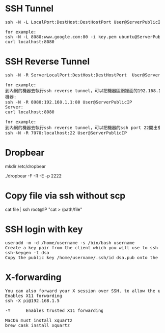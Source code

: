 # SSH Tunnel

<pre>
ssh -N -L LocalPort:DestHost:DestHostPort User@ServerPublicIP

for example:
ssh -N -L 8080:www.google.com:80 -i key.pem ubuntu@ServerPublicIP
curl localhost:8080
</pre>

# SSH Reverse Tunnel

<pre>
ssh -N -R ServerLocalPort:DestHost:DestHostPort  User@ServerPublicIP

for example:
到內網的機器去執行ssh reverse tunnel，可以把機器區網裡面的192.168.1.1:80開出來，然後就可以去Server連8080
機器:
ssh -N -R 8080:192.168.1.1:80 User@ServerPublicIP
Server:
curl localhost:8080

for example:
到內網的機器去執行ssh reverse tunnel，可以把機器的ssh port 22開出來，然後就可以去Server用ssh localhost:7070
ssh -N -R 7070:localhost:22 User@ServerPublicIP
</pre>

# Dropbear
mkdir /etc/dropbear

./dropbear -F -R -E -p 2222

# Copy file via ssh without scp
cat file | ssh root@IP "cat > /path/file"

# SSH login with key

<pre>
useradd -m -d /home/username -s /bin/bash username
Create a key pair from the client which you will use to ssh from: 
ssh-keygen -t dsa
Copy the public key /home/username/.ssh/id_dsa.pub onto the ssh server into /home/username/.ssh/authorized_keys
</pre>

# X-forwarding

<pre>
You can also forward your X session over SSH, to allow the use of graphical applications, by using the -Y flag:
Enables X11 forwarding
ssh -X pi@192.168.1.5

-Y      Enables trusted X11 forwarding

MacOS must install xquartz
brew cask install xquartz
</pre>